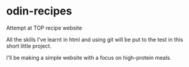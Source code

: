 # odin-recipes
Attempt at TOP recipe website 

All the skills I've learnt in html and using git will
be put to the test in this short little project.

I'll be making a simple website with a focus on high-protein meals.